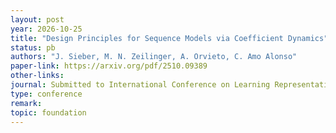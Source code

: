 ```yaml
---
layout: post
year: 2026-10-25
title: "Design Principles for Sequence Models via Coefficient Dynamics"
status: pb
authors: "J. Sieber, M. N. Zeilinger, A. Orvieto, C. Amo Alonso"
paper-link: https://arxiv.org/pdf/2510.09389
other-links: 
journal: Submitted to International Conference on Learning Representations (ICLR)
type: conference
remark: 
topic: foundation
---
```


